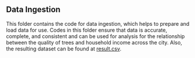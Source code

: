 ## Data Ingestion

This folder contains the code for data ingestion, which helps to prepare and load data for use. Codes in this folder ensure that data is accurate, complete, and consistent and can be used for analysis for the relationship between the quality of trees and household income across the city. Also, the resulting dataset can be found at [result.csv](./result.csv).